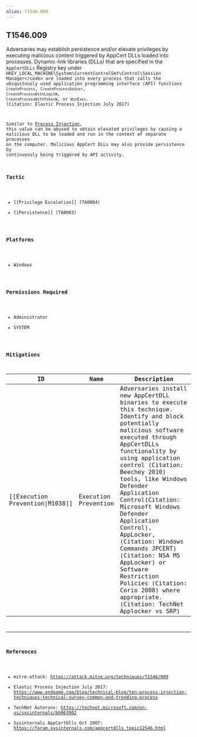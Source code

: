 ```yaml
---
alias: T1546.009
---
```


## T1546.009

Adversaries may establish persistence and/or elevate privileges by executing malicious content triggered by AppCert DLLs loaded into processes. Dynamic-link libraries (DLLs) that are specified in the <code>AppCertDLLs</code> Registry key under <code>HKEY_LOCAL_MACHINE\System\CurrentControlSet\Control\Session Manager\</code> are loaded into every process that calls the ubiquitously used application programming interface (API) functions <code>CreateProcess</code>, <code>CreateProcessAsUser</code>, <code>CreateProcessWithLoginW</code>, <code>CreateProcessWithTokenW</code>, or <code>WinExec</code>. (Citation: Elastic Process Injection July 2017)

Similar to [Process Injection](https://attack.mitre.org/techniques/T1055), this value can be abused to obtain elevated privileges by causing a malicious DLL to be loaded and run in the context of separate processes on the computer. Malicious AppCert DLLs may also provide persistence by continuously being triggered by API activity. 


### Tactic
- [[Privilege Escalation]] (TA0004)
- [[Persistence]] (TA0003)

### Platforms
- Windows

### Permissions Required
- Administrator
- SYSTEM

### Mitigations

| ID | Name | Description |
| --- | --- | --- |
| [[Execution Prevention\|M1038]] | Execution Prevention | Adversaries install new AppCertDLL binaries to execute this technique. Identify and block potentially malicious software executed through AppCertDLLs functionality by using application control (Citation: Beechey 2010) tools, like Windows Defender Application Control(Citation: Microsoft Windows Defender Application Control), AppLocker, (Citation: Windows Commands JPCERT) (Citation: NSA MS AppLocker) or Software Restriction Policies (Citation: Corio 2008) where appropriate. (Citation: TechNet Applocker vs SRP) |


---
### References

- mitre-attack: https://attack.mitre.org/techniques/T1546/009
- Elastic Process Injection July 2017: https://www.endgame.com/blog/technical-blog/ten-process-injection-techniques-technical-survey-common-and-trending-process
- TechNet Autoruns: https://technet.microsoft.com/en-us/sysinternals/bb963902
- Sysinternals AppCertDlls Oct 2007: https://forum.sysinternals.com/appcertdlls_topic12546.html
